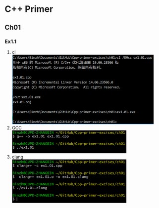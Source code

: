 # C++ Primer
## Ch01
### Ex1.1
1. cl  
![image](https://github.com/DerekZB/Cpp-primer-excises/blob/master/ch01/img/ex1.01_00.PNG?raw=true)
2. GCC  
![image](https://github.com/DerekZB/Cpp-primer-excises/blob/master/ch01/img/ex1.01_01.PNG?raw=true)
3. clang  
![image](https://github.com/DerekZB/Cpp-primer-excises/blob/master/ch01/img/ex1.01_02.PNG?raw=true)
